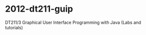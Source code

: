2012-dt211-guip
===============

DT211/3 Graphical User Interface Programming with Java (Labs and tutorials)